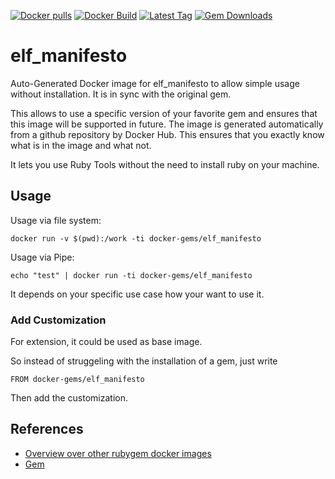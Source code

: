 [![Docker pulls](https://img.shields.io/docker/pulls/rubygem/elf_manifesto.svg)](https://hub.docker.com/r/rubygem/elf_manifesto/)
[![Docker Build](https://img.shields.io/docker/automated/rubygem/elf_manifesto.svg)](https://hub.docker.com/r/rubygem/elf_manifesto/)
[![Latest Tag](https://img.shields.io/github/tag/docker-rubygem/elf_manifesto.svg)](https://hub.docker.com/r/rubygem/elf_manifesto/)
[![Gem Downloads](https://img.shields.io/gem/dt/elf_manifesto.svg)](https://rubygems.org/gems/elf_manifesto/)
# elf_manifesto

Auto-Generated Docker image for elf_manifesto to allow simple usage without installation.
It is in sync with the original gem.

This allows to use a specific version of your favorite gem and ensures that this image will be supported in future.
The image is generated automatically from a github repository by Docker Hub.
This ensures that you exactly know what is in the image and what not.

It lets you use Ruby Tools without the need to install ruby on your machine.

## Usage

Usage via file system:

`docker run -v $(pwd):/work -ti docker-gems/elf_manifesto`

Usage via Pipe:

`echo "test" | docker run -ti docker-gems/elf_manifesto`

It depends on your specific use case how your want to use it.

### Add Customization

For extension, it could be used as base image.

So instead of struggeling with the installation of a gem, just write

`FROM docker-gems/elf_manifesto`

Then add the customization.

## References

 - [Overview over other rubygem docker images](https://github.com/thinkbot/docker-rubygem)
 - [Gem](https://rubygems.org/gems/elf_manifesto/)
